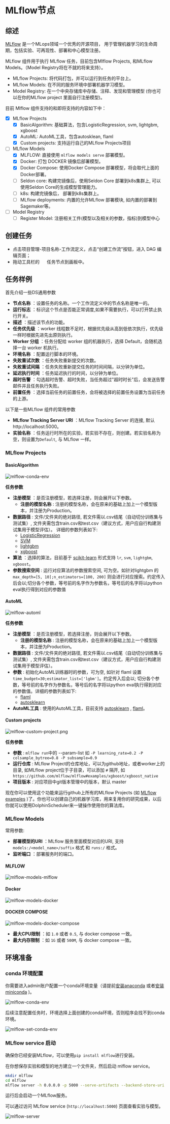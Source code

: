 # MLflow节点

## 综述

[MLflow](https://mlflow.org) 是一个MLops领域一个优秀的开源项目， 用于管理机器学习的生命周期，包括实验、可再现性、部署和中心模型注册。

MLflow 组件用于执行 MLflow 任务，目前包含Mlflow Projects, 和MLflow Models。（Model Registry将在不就的将来支持）。

- MLflow Projects: 将代码打包，并可以运行到任务的平台上。
- MLflow Models: 在不同的服务环境中部署机器学习模型。
- Model Registry: 在一个中央存储库中存储、注释、发现和管理模型 (你也可以在你的MLflow project 里面自行注册模型)。

目前 Mlflow 组件支持的和即将支持的内容如下中：

- [x] MLflow Projects
  - [x] BasicAlgorithm: 基础算法，包含LogisticRegression, svm, lightgbm, xgboost
  - [x] AutoML: AutoML工具，包含autosklean, flaml
  - [x] Custom projects: 支持运行自己的MLflow Projects项目
- [ ] MLflow Models
  - [x] MLFLOW: 直接使用 `mlflow models serve` 部署模型。
  - [x] Docker: 打包 DOCKER 镜像后部署模型。
  - [x] Docker Compose: 使用Docker Compose 部署模型，将会取代上面的Docker部署。
  - [ ] Seldon core: 构建完镜像后，使用Seldon Core 部署到k8s集群上, 可以使用Seldon Core的生成模型管理能力。
  - [ ] k8s: 构建完镜像后， 部署到k8s集群上。
  - [ ] MLflow deployments: 内置的允许MLflow 部署模块, 如内置的部署到Sagemaker等。
- [ ] Model Registry
  - [ ] Register Model: 注册相关工件(模型以及相关的参数，指标)到模型中心

## 创建任务

- 点击项目管理-项目名称-工作流定义，点击“创建工作流”按钮，进入 DAG 编辑页面；
- 拖动工具栏的 <img src="../../../../img/tasks/icons/mlflow.png" width="15"/> 任务节点到画板中。


## 任务样例

首先介绍一些DS通用参数

- **节点名称** ：设置任务的名称。一个工作流定义中的节点名称是唯一的。
- **运行标志** ：标识这个节点是否能正常调度,如果不需要执行，可以打开禁止执行开关。
- **描述** ：描述该节点的功能。
- **任务优先级** ：worker 线程数不足时，根据优先级从高到低依次执行，优先级一样时根据先进先出原则执行。
- **Worker 分组** ：任务分配给 worker 组的机器执行，选择 Default，会随机选择一台 worker 机执行。
- **环境名称** ：配置运行脚本的环境。
- **失败重试次数** ：任务失败重新提交的次数。
- **失败重试间隔** ：任务失败重新提交任务的时间间隔，以分钟为单位。
- **延迟执行时间** ：任务延迟执行的时间，以分钟为单位。
- **超时告警** ：勾选超时告警、超时失败，当任务超过"超时时长"后，会发送告警邮件并且任务执行失败。
- **前置任务** ：选择当前任务的前置任务，会将被选择的前置任务设置为当前任务的上游。


以下是一些MLflow 组件的常用参数

- **MLflow Tracking Server URI** ：MLflow Tracking Server 的连接, 默认 http://localhost:5000。
- **实验名称** ：任务运行时所在的实验，若实验不存在，则创建。若实验名称为空，则设置为`Default`, 与 MLflow 一样。

### MLflow Projects

#### BasicAlgorithm

![mlflow-conda-env](../../../../img/tasks/demo/mlflow-basic-algorithm.png)

**任务参数**

- **注册模型** ：是否注册模型，若选择注册，则会展开以下参数。
    - **注册的模型名称** : 注册的模型名称，会在原来的基础上加上一个模型版本，并注册为Production。
- **数据路径** : 文件/文件夹的绝对路径, 若文件需以.csv结尾（自动切分训练集与测试集）, 文件夹需包含train.csv和test.csv（建议方式，用户应自行构建测试集用于模型评估）。
详细的参数列表如下:
  - [LogisticRegression](https://scikit-learn.org/stable/modules/generated/sklearn.linear_model.LogisticRegression.html#sklearn.linear_model.LogisticRegression)
  - [SVM](https://scikit-learn.org/stable/modules/generated/sklearn.svm.SVC.html?highlight=svc#sklearn.svm.SVC)
  - [lightgbm](https://lightgbm.readthedocs.io/en/latest/pythonapi/lightgbm.LGBMClassifier.html#lightgbm.LGBMClassifier)
  - [xgboost](https://xgboost.readthedocs.io/en/stable/python/python_api.html#xgboost.XGBClassifier)
- **算法** ：选择的算法，目前基于 [scikit-learn](https://scikit-learn.org/) 形式支持 `lr`, `svm`, `lightgbm`, `xgboost`。
- **参数搜索空间** : 运行对应算法的参数搜索空间, 可为空。如针对lightgbm 的 `max_depth=[5, 10];n_estimators=[100, 200]` 则会进行对应搜索。约定传入后会以;切分各个参数，等号前的名字作为参数名，等号后的名字将以python eval执行得到对应的参数值

#### AutoML

![mlflow-automl](../../../../img/tasks/demo/mlflow-automl.png)

**任务参数**

- **注册模型** ：是否注册模型，若选择注册，则会展开以下参数。
    - **注册的模型名称** : 注册的模型名称，会在原来的基础上加上一个模型版本，并注册为Production。
- **数据路径** : 文件/文件夹的绝对路径, 若文件需以.csv结尾（自动切分训练集与测试集）, 文件夹需包含train.csv和test.csv（建议方式，用户应自行构建测试集用于模型评估）。
- **参数** : 初始化AutoML训练器时的参数，可为空, 如针对 flaml 设置`time_budget=30;estimator_list=['lgbm']`。约定传入后会以; 切分各个参数，等号前的名字作为参数名，等号后的名字将以python eval执行得到对应的参数值。详细的参数列表如下:
  - [flaml](https://microsoft.github.io/FLAML/docs/reference/automl#automl-objects)
  - [autosklearn](https://automl.github.io/auto-sklearn/master/api.html)
- **AutoML工具** : 使用的AutoML工具，目前支持 [autosklearn](https://github.com/automl/auto-sklearn)
  , [flaml](https://github.com/microsoft/FLAML)。

#### Custom projects

![mlflow-custom-project.png](../../../../img/tasks/demo/mlflow-custom-project.png)

**任务参数**

- **参数** : `mlflow run`中的 --param-list 如 `-P learning_rate=0.2 -P colsample_bytree=0.8 -P subsample=0.9`
- **运行仓库** : MLflow Project的仓库地址，可以为github地址，或者worker上的目录, 如MLflow project位于子目录，可以添加 `#` 隔开, 如 `https://github.com/mlflow/mlflow#examples/xgboost/xgboost_native`
- **项目版本** : 对应项目中git版本管理中的版本，默认 master

现在你可以使用这个功能来运行github上所有的MLflow Projects (如 [MLflow examples](https://github.com/mlflow/mlflow/tree/master/examples) )了。你也可以创建自己的机器学习库，用来复用你的研究成果，以后你就可以使用DolphinScheduler来一键操作使用你的算法库。


### MLflow Models

常用参数:

- **部署模型的URI** ：MLflow 服务里面模型对应的URI, 支持 `models:/<model_name>/suffix` 格式 和 `runs:/` 格式。
- **监听端口** ：部署服务时的端口。

#### MLFLOW

![mlflow-models-mlflow](../../../../img/tasks/demo/mlflow-models-mlflow.png)

#### Docker

![mlflow-models-docker](../../../../img/tasks/demo/mlflow-models-docker.png)

#### DOCKER COMPOSE

![mlflow-models-docker-compose](../../../../img/tasks/demo/mlflow-models-docker-compose.png)

- **最大CPU限制** ：如 `1.0` 或者 `0.5`, 与 docker compose 一致。
- **最大内存限制** ：如 `1G` 或者 `500M`, 与 docker compose 一致。

## 环境准备

### conda 环境配置

你需要进入admin账户配置一个conda环境变量（请提前[安装anaconda](https://docs.continuum.io/anaconda/install/)
或者[安装miniconda](https://docs.conda.io/en/latest/miniconda.html#installing) )。

![mlflow-conda-env](../../../../img/tasks/demo/mlflow-conda-env.png)

后续注意配置任务时，环境选择上面创建的conda环境，否则程序会找不到conda环境。

![mlflow-set-conda-env](../../../../img/tasks/demo/mlflow-set-conda-env.png)

### MLflow service 启动

确保你已经安装MLflow，可以使用`pip install mlflow`进行安装。

在你想保存实验和模型的地方建立一个文件夹，然后启动 mlflow service。

```sh
mkdir mlflow
cd mlflow
mlflow server -h 0.0.0.0 -p 5000 --serve-artifacts --backend-store-uri sqlite:///mlflow.db
```

运行后会启动一个MLflow服务。

可以通过访问 MLflow service (`http://localhost:5000`) 页面查看实验与模型。

![mlflow-server](../../../../img/tasks/demo/mlflow-server.png)

